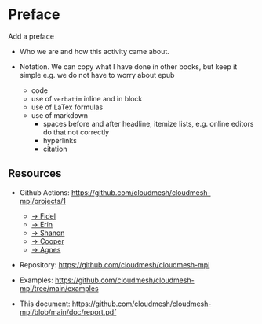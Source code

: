 # Preface

Add a preface

* Who we are and how this activity came about.

* Notation. We can copy what I have done in other books, but keep it
  simple e.g. we do not have to worry about epub

  * code
  * use of `verbatim` inline and in block
  * use of LaTex formulas
  * use of markdown
    * spaces before and after headline, itemize lists, e.g. online editors do that not correctly
    * hyperlinks
    * citation

## Resources

* Github Actions: <https://github.com/cloudmesh/cloudmesh-mpi/projects/1>

  * [-> Fidel](https://github.com/cloudmesh/cloudmesh-mpi/projects/1?card_filter_query=assignee%3Aflealc)
  * [-> Erin](https://github.com/cloudmesh/cloudmesh-mpi/projects/1?card_filter_query=assignee%3Aeselige)
  * [-> Shanon](https://github.com/cloudmesh/cloudmesh-mpi/projects/1?card_filter_query=assignee%3Ashankerr) 
  * [-> Cooper](https://github.com/cloudmesh/cloudmesh-mpi/projects/1?card_filter_query=assignee%3Acoopyoung) 
  * [-> Agnes](https://github.com/cloudmesh/cloudmesh-mpi/projects/1?card_filter_query=assignee%3Ashekinah-lungu)

* Repository: <https://github.com/cloudmesh/cloudmesh-mpi>
* Examples: <https://github.com/cloudmesh/cloudmesh-mpi/tree/main/examples>
* This document: <https://github.com/cloudmesh/cloudmesh-mpi/blob/main/doc/report.pdf>
